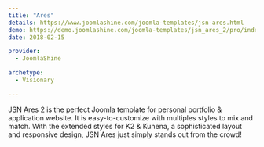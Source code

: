 ```yaml
---
title: "Ares"
details: https://www.joomlashine.com/joomla-templates/jsn-ares.html
demo: https://demo.joomlashine.com/joomla-templates/jsn_ares_2/pro/index.php
date: 2018-02-15

provider: 
  - JoomlaShine

archetype:
  - Visionary
  
---
```


JSN Ares 2 is the perfect Joomla template for personal portfolio & application website. It is easy-to-customize with multiples styles to mix and match. With the extended styles for K2 & Kunena, a sophisticated layout and responsive design, JSN Ares just simply stands out from the crowd!